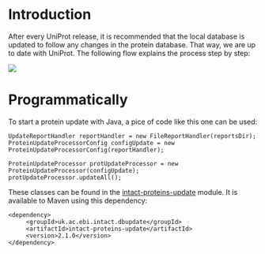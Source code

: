 # Introduction #

After every UniProt release, it is recommended that the local database is updated to follow any changes in the protein database. That way, we are up to date with UniProt. The following flow explains the process step by step:

<a href='http://intact.googlecode.com/svn/wiki/images/protein-update/uniprot-update_hi.jpg'>
<img src='http://intact.googlecode.com/svn/wiki/images/protein-update/uniprot-update.jpg' />
</a>


# Programmatically #

To start a protein update with Java, a pice of code like this one can be used:

```
UpdateReportHandler reportHandler = new FileReportHandler(reportsDir);
ProteinUpdateProcessorConfig configUpdate = new ProteinUpdateProcessorConfig(reportHandler);
 
ProteinUpdateProcessor protUpdateProcessor = new ProteinUpdateProcessor(configUpdate);
protUpdateProcessor.updateAll();
```

These classes can be found in the [intact-proteins-update](http://code.google.com/p/intact/source/browse/repo#repo/dbupdate/trunk/intact-proteins-update) module. It is available to Maven using this dependency:

```
<dependency>
     <groupId>uk.ac.ebi.intact.dbupdate</groupId>
     <artifactId>intact-proteins-update</artifactId>
     <version>2.1.0</version>
</dependency>
```